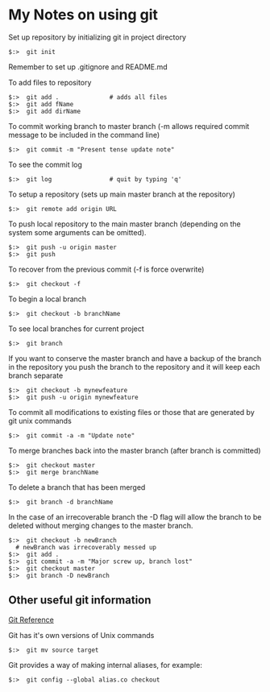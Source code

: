 # My Notes on using git

Set up repository by initializing git in project directory

~~~ shell
$:>  git init
~~~

Remember to set up .gitignore and README.md

To add files to repository

~~~ shell
$:>  git add . 				# adds all files
$:>  git add fName
$:>  git add dirName
~~~

To commit working branch to master branch (-m allows required commit message to be included in the command line)

~~~ shell
$:>  git commit -m "Present tense update note"
~~~

To see the commit log

~~~ shell
$:>  git log				# quit by typing 'q'
~~~

To setup a repository (sets up main master branch at the repository)

~~~ shell
$:>  git remote add origin URL
~~~

To push local repository to the main master branch (depending on the system some arguments can be omitted).

~~~ shell
$:>  git push -u origin master
$:>  git push
~~~

To recover from the previous commit (-f is force overwrite)

~~~ shell
$:>  git checkout -f
~~~

To begin a local branch

~~~ shell
$:>  git checkout -b branchName
~~~

To see local branches for current project

~~~ shell
$:>  git branch
~~~

If you want to conserve the master branch and have a backup of the branch in the repository you push the branch to the repository and it will keep each branch separate

~~~ shell
$:>  git checkout -b mynewfeature
$:>  git push -u origin mynewfeature
~~~

To commit all modifications to existing files or those that are generated by git unix commands

~~~ shell
$:>  git commit -a -m "Update note"
~~~

To merge branches back into the master branch (after branch is committed)

~~~ shell
$:>  git checkout master
$:>  git merge branchName
~~~

To delete a branch that has been merged

~~~ shell
$:>  git branch -d branchName
~~~

In the case of an irrecoverable branch the -D flag will allow the branch to be deleted without merging changes to the master branch.

~~~ shell
$:>  git checkout -b newBranch
  # newBranch was irrecoverably messed up
$:>  git add .
$:>  git commit -a -m "Major screw up, branch lost"
$:>  git checkout master
$:>  git branch -D newBranch
~~~

## Other useful git information
[Git Reference](http://gitref.org/)

Git has it's own versions of Unix commands

~~~ shell
$:>  git mv source target
~~~

Git provides a way of making internal aliases, for example:

~~~ shell
$:>  git config --global alias.co checkout
~~~